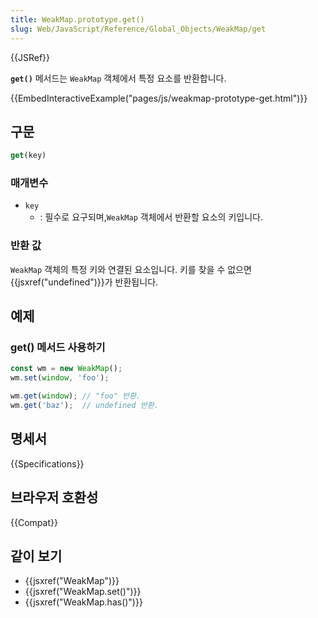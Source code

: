 ```yaml
---
title: WeakMap.prototype.get()
slug: Web/JavaScript/Reference/Global_Objects/WeakMap/get
---
```


{{JSRef}}

**`get()`** 메서드는 `WeakMap` 객체에서 특정 요소를 반환합니다.

{{EmbedInteractiveExample("pages/js/weakmap-prototype-get.html")}}

## 구문

```js
get(key)
```

### 매개변수

- `key`
  - : 필수로 요구되며,`WeakMap` 객체에서 반환할 요소의 키입니다.

### 반환 값

`WeakMap` 객체의 특정 키와 연결된 요소입니다. 키를 찾을 수 없으면 {{jsxref("undefined")}}가 반환됩니다.

## 예제

### get() 메서드 사용하기

```js
const wm = new WeakMap();
wm.set(window, 'foo');

wm.get(window); // "foo" 반환.
wm.get('baz');  // undefined 반환.
```

## 명세서

{{Specifications}}

## 브라우저 호환성

{{Compat}}

## 같이 보기

- {{jsxref("WeakMap")}}
- {{jsxref("WeakMap.set()")}}
- {{jsxref("WeakMap.has()")}}
